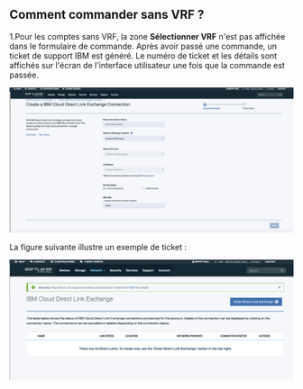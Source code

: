 ## Comment commander sans VRF ?

1.Pour les comptes sans VRF, la zone **Sélectionner VRF** n'est pas affichée dans le formulaire de commande. Après avoir passé une commande, un ticket de support IBM est généré. Le numéro de ticket et les détails sont affichés sur l'écran de l'interface utilisateur une fois que la commande est passée.

![Etape NV1](/images/No-VRF-Step1.png)

La figure suivante illustre un exemple de ticket :

![Ticket d'étape NV1](/images/No-VRF-Step1-ticket.png)
